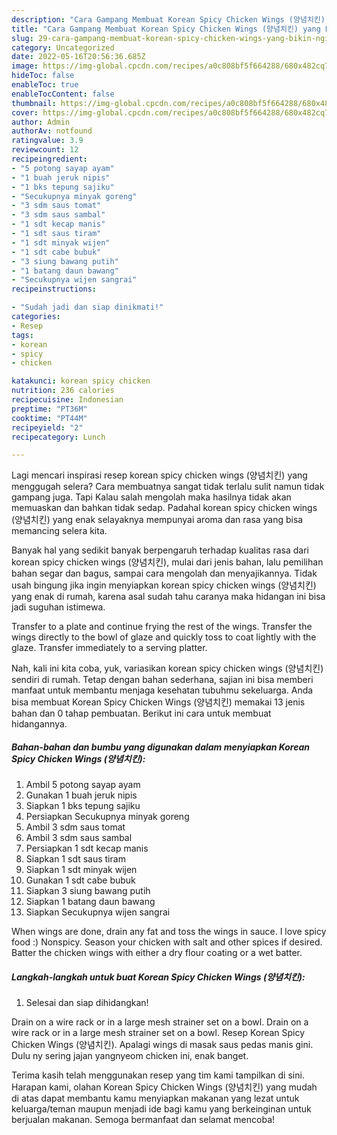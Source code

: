 ```yaml
---
description: "Cara Gampang Membuat Korean Spicy Chicken Wings (양념치킨) yang Bikin Ngiler"
title: "Cara Gampang Membuat Korean Spicy Chicken Wings (양념치킨) yang Bikin Ngiler"
slug: 29-cara-gampang-membuat-korean-spicy-chicken-wings-yang-bikin-ngiler
category: Uncategorized
date: 2022-05-16T20:56:36.685Z
image: https://img-global.cpcdn.com/recipes/a0c808bf5f664288/680x482cq70/korean-spicy-chicken-wings-양념치킨-foto-resep-utama.jpg
hideToc: false
enableToc: true
enableTocContent: false
thumbnail: https://img-global.cpcdn.com/recipes/a0c808bf5f664288/680x482cq70/korean-spicy-chicken-wings-양념치킨-foto-resep-utama.jpg
cover: https://img-global.cpcdn.com/recipes/a0c808bf5f664288/680x482cq70/korean-spicy-chicken-wings-양념치킨-foto-resep-utama.jpg
author: Admin
authorAv: notfound
ratingvalue: 3.9
reviewcount: 12
recipeingredient:
- "5 potong sayap ayam"
- "1 buah jeruk nipis"
- "1 bks tepung sajiku"
- "Secukupnya minyak goreng"
- "3 sdm saus tomat"
- "3 sdm saus sambal"
- "1 sdt kecap manis"
- "1 sdt saus tiram"
- "1 sdt minyak wijen"
- "1 sdt cabe bubuk"
- "3 siung bawang putih"
- "1 batang daun bawang"
- "Secukupnya wijen sangrai"
recipeinstructions:

- "Sudah jadi dan siap dinikmati!"
categories:
- Resep
tags:
- korean
- spicy
- chicken

katakunci: korean spicy chicken 
nutrition: 236 calories
recipecuisine: Indonesian
preptime: "PT36M"
cooktime: "PT44M"
recipeyield: "2"
recipecategory: Lunch

---
```



Lagi mencari inspirasi resep korean spicy chicken wings (양념치킨) yang menggugah selera? Cara membuatnya sangat tidak terlalu sulit namun tidak gampang juga. Tapi Kalau salah mengolah maka hasilnya tidak akan memuaskan dan bahkan tidak sedap. Padahal korean spicy chicken wings (양념치킨) yang enak selayaknya mempunyai aroma dan rasa yang bisa memancing selera kita.


Banyak hal yang sedikit banyak berpengaruh terhadap kualitas rasa dari korean spicy chicken wings (양념치킨), mulai dari jenis bahan, lalu pemilihan bahan segar dan bagus, sampai cara mengolah dan menyajikannya. Tidak usah bingung jika ingin menyiapkan korean spicy chicken wings (양념치킨) yang enak di rumah, karena asal sudah tahu caranya maka hidangan ini bisa jadi suguhan istimewa.

Transfer to a plate and continue frying the rest of the wings. Transfer the wings directly to the bowl of glaze and quickly toss to coat lightly with the glaze. Transfer immediately to a serving platter.


Nah, kali ini kita coba, yuk, variasikan korean spicy chicken wings (양념치킨) sendiri di rumah. Tetap dengan bahan sederhana, sajian ini bisa memberi manfaat untuk membantu menjaga kesehatan tubuhmu sekeluarga. Anda bisa membuat Korean Spicy Chicken Wings (양념치킨) memakai 13 jenis bahan dan 0 tahap pembuatan. Berikut ini cara untuk membuat hidangannya.

<!--inarticleads1-->

##### Bahan-bahan dan bumbu yang digunakan dalam menyiapkan Korean Spicy Chicken Wings (양념치킨):

1. Ambil 5 potong sayap ayam
1. Gunakan 1 buah jeruk nipis
1. Siapkan 1 bks tepung sajiku
1. Persiapkan Secukupnya minyak goreng
1. Ambil 3 sdm saus tomat
1. Ambil 3 sdm saus sambal
1. Persiapkan 1 sdt kecap manis
1. Siapkan 1 sdt saus tiram
1. Siapkan 1 sdt minyak wijen
1. Gunakan 1 sdt cabe bubuk
1. Siapkan 3 siung bawang putih
1. Siapkan 1 batang daun bawang
1. Siapkan Secukupnya wijen sangrai


When wings are done, drain any fat and toss the wings in sauce. I love spicy food :) Nonspicy. Season your chicken with salt and other spices if desired. Batter the chicken wings with either a dry flour coating or a wet batter. 

<!--inarticleads2-->

##### Langkah-langkah untuk buat Korean Spicy Chicken Wings (양념치킨):


1. Selesai dan siap dihidangkan!

Drain on a wire rack or in a large mesh strainer set on a bowl. Drain on a wire rack or in a large mesh strainer set on a bowl. Resep Korean Spicy Chicken Wings (양념치킨). Apalagi wings di masak saus pedas manis gini. Dulu ny sering jajan yangnyeom chicken ini, enak banget. 

Terima kasih telah menggunakan resep yang tim kami tampilkan di sini. Harapan kami, olahan Korean Spicy Chicken Wings (양념치킨) yang mudah di atas dapat membantu kamu menyiapkan makanan yang lezat untuk keluarga/teman maupun menjadi ide bagi kamu yang berkeinginan untuk berjualan makanan. Semoga bermanfaat dan selamat mencoba!
